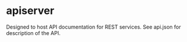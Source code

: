apiserver
=========

Designed to host API documentation for REST services. See api.json for
description of the API.
